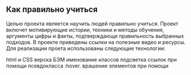 ## Как правильно учиться
Целью проекта является научить людей правильно учиться. Проект включет мотивирующие истории, техники и методы обучения, аргументы цифры и факты, подтверждающе правильность выбранных подходов. В проекте приведены ссылки на полезные видео и ресурсы.
Для реализации проета использованы следующие технологии:

html и CSS верска БЭМ именование классов
подсветка ссылок при помощи псевдокласса :hover.
врашение элементов при помощи
